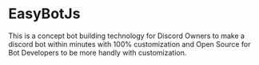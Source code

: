 # EasyBotJs
This is a concept bot building technology for Discord Owners to make a discord bot within minutes with 100% customization and Open Source for Bot Developers to be more handly with customization.
